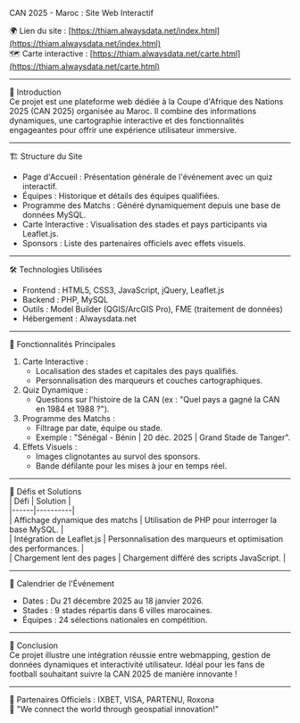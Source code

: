  CAN 2025 - Maroc : Site Web Interactif  

🌍 Lien du site : [https://thiam.alwaysdata.net/index.html](https://thiam.alwaysdata.net/index.html)  
🗺️ Carte interactive : [https://thiam.alwaysdata.net/carte.html](https://thiam.alwaysdata.net/carte.html)  

---

 📌 Introduction  
Ce projet est une plateforme web dédiée à la Coupe d'Afrique des Nations 2025 (CAN 2025) organisée au Maroc. Il combine des informations dynamiques, une cartographie interactive et des fonctionnalités engageantes pour offrir une expérience utilisateur immersive.  

---

 🏗️ Structure du Site  
- Page d'Accueil : Présentation générale de l'événement avec un quiz interactif.  
- Équipes : Historique et détails des équipes qualifiées.  
- Programme des Matchs : Généré dynamiquement depuis une base de données MySQL.  
- Carte Interactive : Visualisation des stades et pays participants via Leaflet.js.  
- Sponsors : Liste des partenaires officiels avec effets visuels.  

---

 🛠️ Technologies Utilisées  
- Frontend : HTML5, CSS3, JavaScript, jQuery, Leaflet.js  
- Backend : PHP, MySQL  
- Outils : Model Builder (QGIS/ArcGIS Pro), FME (traitement de données)  
- Hébergement : Alwaysdata.net  

---

 🚀 Fonctionnalités Principales  
1. Carte Interactive :  
   - Localisation des stades et capitales des pays qualifiés.  
   - Personnalisation des marqueurs et couches cartographiques.  
2. Quiz Dynamique :  
   - Questions sur l'histoire de la CAN (ex : "Quel pays a gagné la CAN en 1984 et 1988 ?").  
3. Programme des Matchs :  
   - Filtrage par date, équipe ou stade.  
   - Exemple : "Sénégal - Bénin | 20 déc. 2025 | Grand Stade de Tanger".  
4. Effets Visuels :  
   - Images clignotantes au survol des sponsors.  
   - Bande défilante pour les mises à jour en temps réel.  

---

 🧩 Défis et Solutions  
| Défi | Solution |  
|------|----------|  
| Affichage dynamique des matchs | Utilisation de PHP pour interroger la base MySQL. |  
| Intégration de Leaflet.js | Personnalisation des marqueurs et optimisation des performances. |  
| Chargement lent des pages | Chargement différé des scripts JavaScript. |  

---

 📅 Calendrier de l'Événement  
- Dates : Du 21 décembre 2025 au 18 janvier 2026.  
- Stades : 9 stades répartis dans 6 villes marocaines.  
- Équipes : 24 sélections nationales en compétition.  

---

 🌟 Conclusion  
Ce projet illustre une intégration réussie entre webmapping, gestion de données dynamiques et interactivité utilisateur. Idéal pour les fans de football souhaitant suivre la CAN 2025 de manière innovante !  

--- 

🔗 Partenaires Officiels : IXBET, VISA, PARTENU, Roxona  
📝 "We connect the world through geospatial innovation!"  
